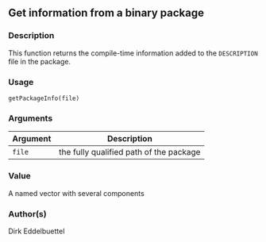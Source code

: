 ## Get information from a binary package

### Description

This function returns the compile-time information added to the
`DESCRIPTION` file in the package.

### Usage

    getPackageInfo(file)

### Arguments

| Argument | Description                             |
| -------- | --------------------------------------- |
| `file`   | the fully qualified path of the package |

### Value

A named vector with several components

### Author(s)

Dirk Eddelbuettel
